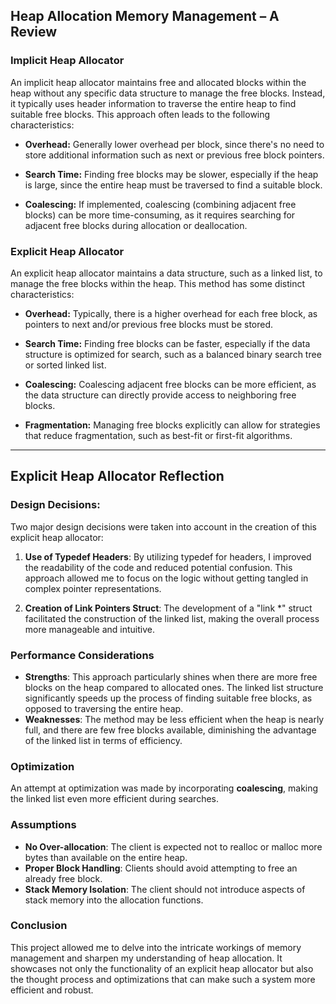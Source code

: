 ## Heap Allocation Memory Management – A Review

### Implicit Heap Allocator
An implicit heap allocator maintains free and allocated blocks within the heap without any specific data structure to manage the free blocks. 
Instead, it typically uses header information to traverse the entire heap to find suitable free blocks. 
This approach often leads to the following characteristics:

* **Overhead:** Generally lower overhead per block, since there's no need to store additional information such as next or previous free block pointers.

* **Search Time:** Finding free blocks may be slower, especially if the heap is large, since the entire heap must be traversed to find a suitable block.

* **Coalescing:** If implemented, coalescing (combining adjacent free blocks) can be more time-consuming, as it requires searching for adjacent free blocks during allocation or deallocation.

### Explicit Heap Allocator
An explicit heap allocator maintains a data structure, such as a linked list, to manage the free blocks within the heap. 
This method has some distinct characteristics:

* **Overhead:** Typically, there is a higher overhead for each free block, as pointers to next and/or previous free blocks must be stored.

* **Search Time:** Finding free blocks can be faster, especially if the data structure is optimized for search, such as a balanced binary search tree or sorted linked list.

* **Coalescing:** Coalescing adjacent free blocks can be more efficient, as the data structure can directly provide access to neighboring free blocks.

* **Fragmentation:** Managing free blocks explicitly can allow for strategies that reduce fragmentation, such as best-fit or first-fit algorithms.

---

## Explicit Heap Allocator Reflection

### Design Decisions:
Two major design decisions were taken into account in the creation of this explicit heap allocator:

1. **Use of Typedef Headers**: By utilizing typedef for headers, I improved the readability of the code and reduced potential confusion. This approach allowed me to focus on the logic without   getting tangled in complex pointer representations.

2. **Creation of Link Pointers Struct**: The development of a "link *" struct facilitated the construction of the linked list, making the overall process more manageable and intuitive.

### Performance Considerations
- **Strengths**: This approach particularly shines when there are more free blocks on the heap compared to allocated ones. The linked list structure significantly speeds up the process of finding suitable free blocks, as opposed to traversing the entire heap.
- **Weaknesses**: The method may be less efficient when the heap is nearly full, and there are few free blocks available, diminishing the advantage of the linked list in terms of efficiency.

### Optimization
An attempt at optimization was made by incorporating **coalescing**, making the linked list even more efficient during searches.

### Assumptions
- **No Over-allocation**: The client is expected not to realloc or malloc more bytes than available on the entire heap.
- **Proper Block Handling**: Clients should avoid attempting to free an already free block.
- **Stack Memory Isolation**: The client should not introduce aspects of stack memory into the allocation functions.

### Conclusion
This project allowed me to delve into the intricate workings of memory management and sharpen my understanding of heap allocation. It showcases not only the functionality of an explicit heap allocator but also the thought process and optimizations that can make such a system more efficient and robust.
